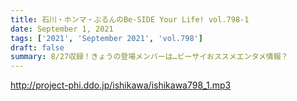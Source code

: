 ```yaml
---
title: 石川・ホンマ・ぶるんのBe-SIDE Your Life! vol.798-1
date: September 1, 2021
tags: ['2021', 'September 2021', 'vol.798']
draft: false
summary: 8/27収録！きょうの登場メンバーは…ビーサイおススメエンタメ情報？
---
```


http://project-phi.ddo.jp/ishikawa/ishikawa798_1.mp3
